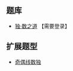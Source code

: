## 题库
- [独·数之道](http://www.sudokufans.org.cn/lx/game.index.php?type=odd) 【需要登录】

## 扩展题型
- [奇偶线数独](../../额外区域类/绝对区域/奇偶线数独.md)